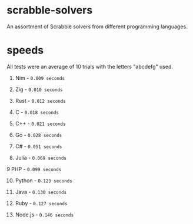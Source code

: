 # scrabble-solvers
An assortment of Scrabble solvers from different programming languages.

# speeds
All tests were an average of 10 trials with the letters "abcdefg" used.

1. Nim - `0.009 seconds`

2. Zig - `0.010 seconds`

3. Rust - `0.012 seconds`

4. C - `0.018 seconds`

5. C++ - `0.021 seconds`

6. Go - `0.028 seconds`

7. C# - `0.051 seconds`

8. Julia - `0.069 seconds`
  
9 PHP - `0.099 seconds`

10. Python - `0.123 seconds`

11. Java - `0.130 seconds`

12. Ruby - `0.127 seconds`

13. Node.js - `0.146 seconds`








